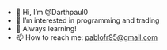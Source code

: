 - 👋 Hi, I’m @Darthpaul0
- 👀 I’m interested in programming and trading
- 🌱 Always learning!
- 📫 How to reach me: pablofr95@gmail.com

<!---
Darthpaul0/Darthpaul0 is a ✨ special ✨ repository because its `README.md` (this file) appears on your GitHub profile.
You can click the Preview link to take a look at your changes.
--->
